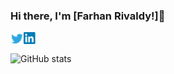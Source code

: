 ### Hi there, I'm [Farhan Rivaldy!]👋


<a href="https://twitter.com/farhanrivaldy_">
  <img align="left" alt="Farhan Rivaldy | Twitter" width="21px" src="https://raw.githubusercontent.com/HaradaKumiko/HaradaKumiko/main/assets/twitter.png" />
</a>
<a href="https://www.linkedin.com/in/farhanrivaldy">
  <img align="left" alt="Farhan Rivaldy | LinkedIn" width="21px" src="https://raw.githubusercontent.com/HaradaKumiko/HaradaKumiko/main/assets/LinkedIn.png" />
</a>

<br> <br>
![GitHub stats](https://github-readme-stats.vercel.app/api?username=HaradaKumiko&count_private=true&show_icons=true&theme=radical)
